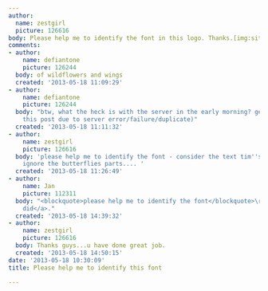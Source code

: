 ```yaml
---
author:
  name: zestgirl
  picture: 126616
body: Please help me to identify the font in this logo. Thanks.[img:sites/default/files/old-images/hhhhh1234_6522.jpg]
comments:
- author:
    name: defiantone
    picture: 126244
  body: of wildflowers and wings
  created: '2013-05-18 11:09:29'
- author:
    name: defiantone
    picture: 126244
  body: "btw, what the heck is with the server in the early morning? geez.\r\n(edited
    this post due to server error/failure/duplicate)"
  created: '2013-05-18 11:11:32'
- author:
    name: zestgirl
    picture: 126616
  body: 'please help me to identify the font - consider the text tim''s flowers...plz
    ignore the butterflies parts.... '
  created: '2013-05-18 11:26:49'
- author:
    name: Jan
    picture: 112311
  body: "<blockquote>please help me to identify the font</blockquote>\r\n<a href=\"http://www.dafont.com/of-wildflowers-and-wings.font?text=tims+flowers\">Jodie
    did</a>."
  created: '2013-05-18 14:39:32'
- author:
    name: zestgirl
    picture: 126616
  body: Thanks guys...u have done great job.
  created: '2013-05-18 14:50:15'
date: '2013-05-18 10:30:09'
title: Please help me to identify this font

---
```

